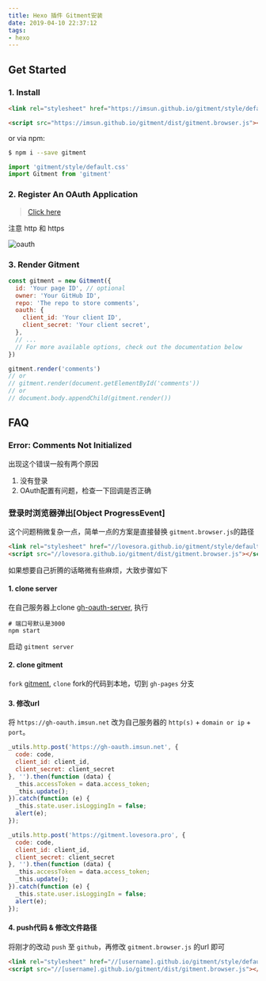```yaml
---
title: Hexo 插件 Gitment安装
date: 2019-04-10 22:37:12
tags:
- hexo
---
```


## Get Started

### 1. Install

```html
<link rel="stylesheet" href="https://imsun.github.io/gitment/style/default.css">
```

```html
<script src="https://imsun.github.io/gitment/dist/gitment.browser.js"></script>
```

or via npm:

```sh
$ npm i --save gitment
```

```javascript
import 'gitment/style/default.css'
import Gitment from 'gitment'
```

### 2. Register An OAuth Application

> [Click here](https://github.com/settings/applications/new)

注意 http 和 https

![oauth](/assets/images/blog/hexo/OAuth.png)

### 3. Render Gitment

```javascript
const gitment = new Gitment({
  id: 'Your page ID', // optional
  owner: 'Your GitHub ID',
  repo: 'The repo to store comments',
  oauth: {
    client_id: 'Your client ID',
    client_secret: 'Your client secret',
  },
  // ...
  // For more available options, check out the documentation below
})

gitment.render('comments')
// or
// gitment.render(document.getElementById('comments'))
// or
// document.body.appendChild(gitment.render())
```

## FAQ

### Error: Comments Not Initialized

出现这个错误一般有两个原因

1. 没有登录
2. OAuth配置有问题，检查一下回调是否正确

### 登录时浏览器弹出[Object ProgressEvent]

这个问题稍微复杂一点，简单一点的方案是直接替换 `gitment.browser.js`的路径

```html
<link rel="stylesheet" href="//lovesora.github.io/gitment/style/default.css">
<script src="//lovesora.github.io/gitment/dist/gitment.browser.js"></script>
```

如果想要自己折腾的话略微有些麻烦，大致步骤如下

#### 1. clone server

在自己服务器上clone [gh-oauth-server](https://github.com/imsun/gh-oauth-server), 执行

```shell
# 端口号默认是3000
npm start
```

启动 `gitment server`

#### 2. clone gitment

`fork` [gitment](https://github.com/imsun/gitment), `clone` fork的代码到本地，切到 `gh-pages` 分支

#### 3. 修改url

将 `https://gh-oauth.imsun.net` 改为自己服务器的 `http(s)` + `domain or ip` + `port`。

```js
_utils.http.post('https://gh-oauth.imsun.net', {
  code: code,
  client_id: client_id,
  client_secret: client_secret
}, '').then(function (data) {
  _this.accessToken = data.access_token;
  _this.update();
}).catch(function (e) {
  _this.state.user.isLoggingIn = false;
  alert(e);
});
```

```js
_utils.http.post('https://gitment.lovesora.pro', {
  code: code,
  client_id: client_id,
  client_secret: client_secret
}, '').then(function (data) {
  _this.accessToken = data.access_token;
  _this.update();
}).catch(function (e) {
  _this.state.user.isLoggingIn = false;
  alert(e);
});
```

#### 4. push代码 & 修改文件路径

将刚才的改动 `push` 至 `github`，再修改 `gitment.browser.js` 的url 即可

```html
<link rel="stylesheet" href="//[username].github.io/gitment/style/default.css">
<script src="//[username].github.io/gitment/dist/gitment.browser.js"></script>
```

